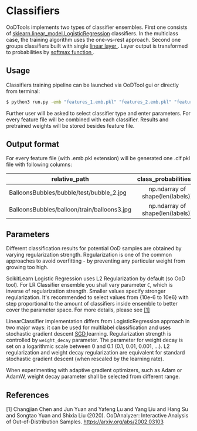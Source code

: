 # Classifiers

OoDTools implements two types of classifier ensembles. First one consists of 
<a href="https://scikit-learn.org/stable/modules/generated/sklearn.linear_model.LogisticRegression.html">sklearn.linear_model.LogisticRegression</a> classifiers.
In the multiclass case, the training algorithm uses the one-vs-rest approach.
Second one groups classifiers built with single <a href="https://pytorch.org/docs/stable/generated/torch.nn.Linear.html"> linear layer </a>.
Layer output is transformed to probabilities by <a href="https://pytorch.org/docs/stable/generated/torch.nn.functional.softmax.html"> softmax function </a>.


## Usage

Classifiers training pipeline can be launched via OoDTool gui or directly from terminal:

```bash
$ python3 run.py -emb "features_1.emb.pkl" "features_2.emb.pkl" "features_n.emb.pkl" -probs "features_2.emb.pkl"
```

Further user will be asked to select classifier type and enter parameters.
For every feature file will be combined with each classifier. Results and pretrained weights will be stored 
besides feature file. 

## Output format

For every feature file (with .emb.pkl extension) will be generated one .clf.pkl file with following columns:   

| relative_path                               |      class_probabilities_1       | ... |      class_probabilities_N       |
|---------------------------------------------|:--------------------------------:|:---:|:--------------------------------:|
| BalloonsBubbles/bubble/test/bubble_2.jpg    | np.ndarray of shape(len(labels)) | ... | np.ndarray of shape(len(labels)) |
| BalloonsBubbles/balloon/train/balloons3.jpg | np.ndarray of shape(len(labels)) | ... | np.ndarray of shape(len(labels)) |



## Parameters

Different classification results for potential OoD samples are obtained by varying regularization strength.
Regularization is one of the common approaches to avoid overfitting - by preventing any particular weight from growing too high.

ScikitLearn Logistic Regression uses L2 Regularization by default (so OoD tool).
For LR Classifier ensemble you shall vary parameter `C`, which is inverse of regularization strength.
Smaller values specify stronger regularization. It's recommended to select values from {10e-6 to 10e6} with step
proportional to the amount of classifiers inside ensemble to better cover the parameter space.
For more details, please see [[1]](#1)

LinearClassifier implementation differs from LogisticRegression approach in two major ways:
it can be used for multilabel classification and uses stochastic gradient descent 
<a href="https://pytorch.org/docs/stable/generated/torch.nn.functional.softmax.html"> SGD </a> learning.
Regularization strength is controlled by `weight_decay` parameter. 
The parameter for weight decay is set on a logarithmic scale between 0 and 0.1 (0.1, 0.01, 0.001, ...).
L2 regularization and weight decay regularization are equivalent for standard stochastic gradient descent 
(when rescaled by the learning rate). 

When experimenting with adaptive gradient optimizers, such as Adam or AdamW, weight decay parameter
shall be selected from different range.


## References
<a id="1">[1]</a> 
Changjian Chen and Jun Yuan and Yafeng Lu and Yang Liu and Hang Su and Songtao Yuan and Shixia Liu (2020). 
OoDAnalyzer: Interactive Analysis of Out-of-Distribution Samples. https://arxiv.org/abs/2002.03103